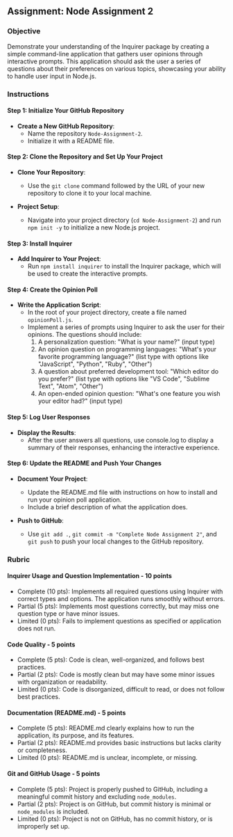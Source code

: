## Assignment: Node Assignment 2

### Objective

Demonstrate your understanding of the Inquirer package by creating a simple command-line application that gathers user opinions through interactive prompts. This application should ask the user a series of questions about their preferences on various topics, showcasing your ability to handle user input in Node.js.

### Instructions

#### Step 1: Initialize Your GitHub Repository

- **Create a New GitHub Repository**:
  - Name the repository `Node-Assignment-2`.
  - Initialize it with a README file.

#### Step 2: Clone the Repository and Set Up Your Project

- **Clone Your Repository**:

  - Use the `git clone` command followed by the URL of your new repository to clone it to your local machine.

- **Project Setup**:
  - Navigate into your project directory (`cd Node-Assignment-2`) and run `npm init -y` to initialize a new Node.js project.

#### Step 3: Install Inquirer

- **Add Inquirer to Your Project**:
  - Run `npm install inquirer` to install the Inquirer package, which will be used to create the interactive prompts.

#### Step 4: Create the Opinion Poll

- **Write the Application Script**:
  - In the root of your project directory, create a file named `opinionPoll.js`.
  - Implement a series of prompts using Inquirer to ask the user for their opinions. The questions should include:
    1. A personalization question: "What is your name?" (input type)
    2. An opinion question on programming languages: "What's your favorite programming language?" (list type with options like "JavaScript", "Python", "Ruby", "Other")
    3. A question about preferred development tool: "Which editor do you prefer?" (list type with options like "VS Code", "Sublime Text", "Atom", "Other")
    4. An open-ended opinion question: "What's one feature you wish your editor had?" (input type)

#### Step 5: Log User Responses

- **Display the Results**:
  - After the user answers all questions, use console.log to display a summary of their responses, enhancing the interactive experience.

#### Step 6: Update the README and Push Your Changes

- **Document Your Project**:

  - Update the README.md file with instructions on how to install and run your opinion poll application.
  - Include a brief description of what the application does.

- **Push to GitHub**:
  - Use `git add .`, `git commit -m "Complete Node Assignment 2"`, and `git push` to push your local changes to the GitHub repository.

### Rubric

#### Inquirer Usage and Question Implementation - 10 points

- Complete (10 pts): Implements all required questions using Inquirer with correct types and options. The application runs smoothly without errors.
- Partial (5 pts): Implements most questions correctly, but may miss one question type or have minor issues.
- Limited (0 pts): Fails to implement questions as specified or application does not run.

#### Code Quality - 5 points

- Complete (5 pts): Code is clean, well-organized, and follows best practices.
- Partial (2 pts): Code is mostly clean but may have some minor issues with organization or readability.
- Limited (0 pts): Code is disorganized, difficult to read, or does not follow best practices.

#### Documentation (README.md) - 5 points

- Complete (5 pts): README.md clearly explains how to run the application, its purpose, and its features.
- Partial (2 pts): README.md provides basic instructions but lacks clarity or completeness.
- Limited (0 pts): README.md is unclear, incomplete, or missing.

#### Git and GitHub Usage - 5 points

- Complete (5 pts): Project is properly pushed to GitHub, including a meaningful commit history and excluding `node_modules`.
- Partial (2 pts): Project is on GitHub, but commit history is minimal or `node_modules` is included.
- Limited (0 pts): Project is not on GitHub, has no commit history, or is improperly set up.

